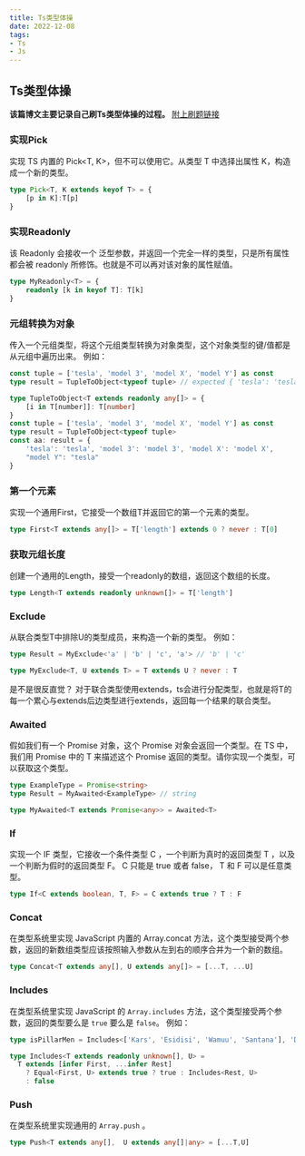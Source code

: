 ```yaml
---
title: Ts类型体操
date: 2022-12-08
tags:
- Ts
- Js
---
```

## Ts类型体操
**该篇博文主要记录自己刷Ts类型体操的过程。**
[附上刷题链接](https://github.com/type-challenges/type-challenges/blob/main/README.zh-CN.md)

### 实现Pick
实现 TS 内置的 Pick<T, K>，但不可以使用它。从类型 T 中选择出属性 K，构造成一个新的类型。
```ts
type Pick<T, K extends keyof T> = {
    [p in K]:T[p]
}
```

### 实现Readonly
该 Readonly 会接收一个 泛型参数，并返回一个完全一样的类型，只是所有属性都会被 readonly 所修饰。也就是不可以再对该对象的属性赋值。
```ts
type MyReadonly<T> = {
    readonly [k in keyof T]: T[k]
}
```

### 元组转换为对象
传入一个元组类型，将这个元组类型转换为对象类型，这个对象类型的键/值都是从元组中遍历出来。
例如：
```ts
const tuple = ['tesla', 'model 3', 'model X', 'model Y'] as const
type result = TupleToObject<typeof tuple> // expected { 'tesla': 'tesla', 'model 3': 'model 3', 'model X': 'model X'}
```
```ts
type TupleToObject<T extends readonly any[]> = {
    [i in T[number]]: T[number]
}
const tuple = ['tesla', 'model 3', 'model X', 'model Y'] as const
type result = TupleToObject<typeof tuple>
const aa: result = {
    'tesla': 'tesla', 'model 3': 'model 3', 'model X': 'model X',
    "model Y": "tesla"
}
```

### 第一个元素
实现一个通用First<T>，它接受一个数组T并返回它的第一个元素的类型。
```ts
type First<T extends any[]> = T['length'] extends 0 ? never : T[0] 
```

### 获取元组长度
创建一个通用的Length，接受一个readonly的数组，返回这个数组的长度。
```ts
type Length<T extends readonly unknown[]> = T['length']
```

### Exclude
从联合类型T中排除U的类型成员，来构造一个新的类型。
例如：
```ts
type Result = MyExclude<'a' | 'b' | 'c', 'a'> // 'b' | 'c'
```
```ts
type MyExclude<T, U extends T> = T extends U ? never : T
```
是不是很反直觉？
对于联合类型使用extends，ts会进行分配类型，也就是将T的每一个累心与extends后边类型进行extends，返回每一个结果的联合类型。

### Awaited
假如我们有一个 Promise 对象，这个 Promise 对象会返回一个类型。在 TS 中，我们用 Promise 中的 T 来描述这个 Promise 返回的类型。请你实现一个类型，可以获取这个类型。
```ts
type ExampleType = Promise<string>
type Result = MyAwaited<ExampleType> // string
```
```ts
type MyAwaited<T extends Promise<any>> = Awaited<T>

```

### If
实现一个 IF 类型，它接收一个条件类型 C ，一个判断为真时的返回类型 T ，以及一个判断为假时的返回类型 F。 C 只能是 true 或者 false， T 和 F 可以是任意类型。
```ts
type If<C extends boolean, T, F> = C extends true ? T : F
```

### Concat
在类型系统里实现 JavaScript 内置的 Array.concat 方法，这个类型接受两个参数，返回的新数组类型应该按照输入参数从左到右的顺序合并为一个新的数组。
```ts
type Concat<T extends any[], U extends any[]> = [...T, ...U]
```

### Includes
在类型系统里实现 JavaScript 的 `Array.includes` 方法，这个类型接受两个参数，返回的类型要么是 `true` 要么是 `false`。
例如：
```ts
type isPillarMen = Includes<['Kars', 'Esidisi', 'Wamuu', 'Santana'], 'Dio'> // expected to be `false`
```
```ts
type Includes<T extends readonly unknown[], U> =
  T extends [infer First, ...infer Rest] 
    ? Equal<First, U> extends true ? true : Includes<Rest, U>
    : false
```

### Push
在类型系统里实现通用的 ```Array.push``` 。
```ts
type Push<T extends any[],  U extends any[]|any> = [...T,U]
```